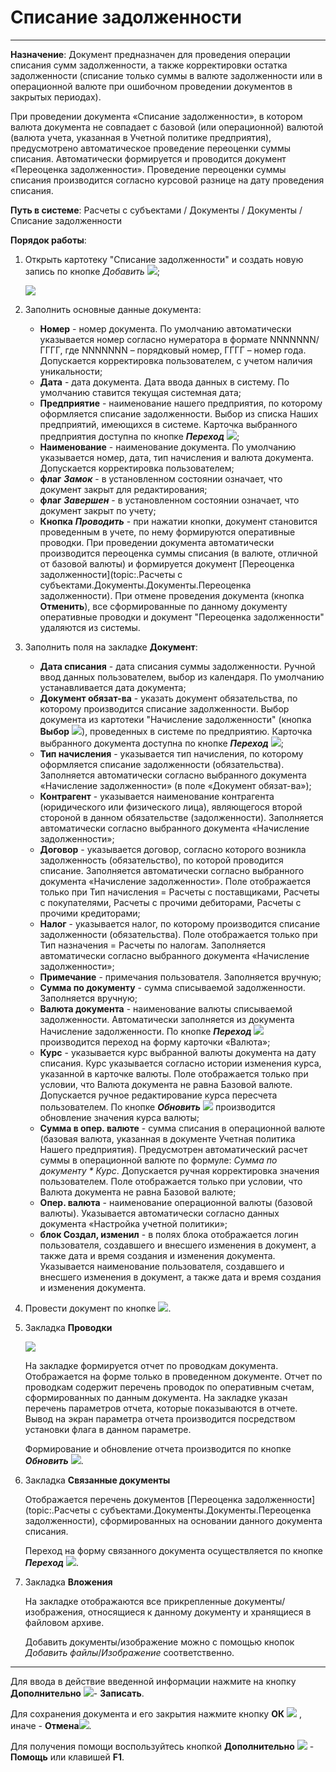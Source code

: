 ﻿#  Списание задолженности
___________________________________________________________________________________________________________________________

**Назначение**: Документ предназначен для проведения операции списания сумм задолженности, а также корректировки остатка задолженности
(списание только суммы в валюте задолженности или в операционной валюте при ошибочном проведении документов в закрытых периодах).

При проведении документа «Списание задолженности», в котором валюта документа не совпадает с базовой (или операционной) валютой (валюта учета, указанная в Учетной политике предприятия), предусмотрено автоматическое проведение
переоценки суммы списания. Автоматически формируется и проводится документ «Переоценка задолженности». Проведение переоценки суммы списания производится согласно курсовой разнице на дату проведения списания.

**Путь в системе**: Расчеты с субъектами / Документы / Документы / Списание задолженности

**Порядок работы**:

1. Открыть картотеку "Списание задолженности" и создать новую запись по кнопке *Добавить* ![](topic:Com.AddFiles.Btn_Add.png);

    ![](topic:.AddFiles.Screenshot_20256.jpg)

2. Заполнить основные данные документа:

    * **Номер** - номер документа. По умолчанию автоматически указывается номер согласно нумератора в формате NNNNNNN/ГГГГ, где NNNNNNN – порядковый номер, ГГГГ – номер года.
    Допускается корректировка пользователем, с учетом наличия уникальности;
    * **Дата** - дата документа. Дата ввода данных в систему. По умолчанию ставится текущая системная дата;
    * **Предприятие** - наименование нашего предприятия, по которому оформляется списание задолженности. Выбор из списка Наших предприятий, имеющихся в системе.
    Карточка выбранного предприятия доступна по кнопке ***Переход*** ![](topic:Com.AddFiles.Btn_go.png);
    * **Наименование** - наименование документа. По умолчанию указывается номер, дата, тип начисления и валюта документа. Допускается корректировка пользователем;
    * **флаг** ***Замок*** - в установленном состоянии означает, что документ закрыт для редактирования;
    * **флаг** ***Завершен*** - в установленном состоянии означает, что документ закрыт по учету;
    * **Кнопка** ***Проводить***  - при нажатии кнопки, документ становится проведенным в учете, по нему формируются оперативные проводки.
    При проведении документа автоматически производится переоценка суммы списания (в валюте, отличной от базовой валюты) и формируется документ [Переоценка задолженности](topic:.Расчеты с субъектами.Документы.Документы.Переоценка задолженности).
    При отмене проведения документа (кнопка **Отменить**), все сформированные по данному документу оперативные проводки и документ "Переоценка задолженности" удаляются из системы.

3. Заполнить поля на закладке **Документ**:

    * **Дата списания** - дата списания суммы задолженности. Ручной ввод данных пользователем, выбор из календаря. По умолчанию устанавливается дата документа;
    * **Документ обязат-ва** - указать документ обязательства, по которому производится списание задолженности. Выбор документа из картотеки "Начисление задолженности" (кнопка **Выбор** ![](topic:Com.AddFiles.Btn_select.png)), проведенных в системе по предприятию.
    Карточка выбранного документа доступна по кнопке ***Переход*** ![](topic:Com.AddFiles.Btn_go.png);
    * **Тип начисления** - указывается тип начисления, по которому оформляется списание задолженности (обязательства). Заполняется автоматически согласно выбранного документа «Начисление задолженности» (в поле «Документ обязат-ва»);
    * **Контрагент** - указывается наименование контрагента (юридического или физического лица), являющегося второй стороной в данном обязательстве (задолженности).
    Заполняется автоматически согласно выбранного документа «Начисление задолженности»;
    * **Договор** - указывается договор, согласно которого возникла задолженность (обязательство), по которой проводится списание. Заполняется автоматически согласно выбранного документа «Начисление задолженности».
    Поле отображается только при Тип начисления = Расчеты с поставщиками, Расчеты с покупателями, Расчеты с прочими дебиторами, Расчеты с прочими кредиторами;
    * **Налог** - указывается налог, по которому производится списание задолженности (обязательства). Поле отображается только при Тип назначения = Расчеты по налогам.
    Заполняется автоматически согласно выбранного документа «Начисление задолженности»;
    * **Примечание** - примечания пользователя. Заполняется вручную;
    * **Сумма по документу** - сумма списываемой задолженности. Заполняется вручную;
    * **Валюта документа** - наименование валюты списываемой задолженности. Автоматически заполняется из документа Начисление задолженности.
    По кнопке ***Переход*** ![](topic:Com.AddFiles.Btn_go.png) производится переход на форму карточки «Валюта»;
    * **Курс** - указывается курс выбранной валюты документа на дату списания. Курс указывается согласно истории изменения курса, указанной в карточке валюты.
    Поле отображается только при условии, что Валюта документа не равна Базовой валюте. Допускается ручное редактирование курса пересчета пользователем.
    По кнопке ***Обновить*** ![](topic:Com.AddFiles.Buttons.Btn_Refresh_mini.png) производится обновление значения курса валюты;
    * **Сумма в опер. валюте** - сумма списания в операционной валюте (базовая валюта, указанная в документе Учетная политика Нашего предприятия). Предусмотрен автоматический расчет суммы в операционной валюте по формуле: *Сумма по документу * Курс*.
    Допускается ручная корректировка значения пользователем. Поле отображается только при условии, что Валюта документа не равна Базовой валюте;
    * **Опер. валюта** - наименование операционной валюты (базовой валюты). Указывается автоматически согласно данных документа «Настройка учетной политики»;
    * **блок Создал, изменил** - в полях блока отображается логин пользователя, создавшего и внесшего изменения в документ, а также дата и время создания и изменения документа. Указывается наименование пользователя, создавшего и внесшего изменения в документ, а также дата и время создания и изменения документа.

4. Провести документ по кнопке ![](topic:Com.AddFiles.Buttons.Btn_Provodit.png).

5. Закладка **Проводки**

    ![](topic:.AddFiles.Screenshot_20257.jpg)

    На закладке формируется отчет по проводкам документа. Отображается на форме только в проведенном документе. Отчет по проводкам содержит перечень проводок по оперативным счетам,
    сформированных по данным документа. На закладке указан перечень параметров отчета, которые показываются в отчете. Вывод на экран параметра отчета производится посредством установки флага в данном параметре.

    Формирование и обновление отчета производится по кнопке ***Обновить*** ![](topic:Com.AddFiles.Buttons.Btn_Refresh_mini.png).

6. Закладка **Связанные документы**

    Отображается перечень документов [Переоценка задолженности](topic:.Расчеты с субъектами.Документы.Документы.Переоценка задолженности), сформированных на основании данного документа списания.

    Переход на форму связанного документа осуществляется по кнопке ***Переход*** ![](topic:Com.AddFiles.Buttons.Btn_togo2.png).

7. Закладка **Вложения**

    На закладке отображаются все прикрепленные документы/изображения, относящиеся к данному документу и хранящиеся в файловом архиве.

    Добавить документы/изображение можно с помощью кнопок *Добавить файлы*/*Изображение* соответственно.

______________________________________________________________________

Для ввода в действие введенной информации нажмите на кнопку **Дополнительно** ![](topic:Com.AddFiles.Buttons.Btn_OK.png)- **Записать**.

Для сохранения документа и его закрытия нажмите кнопку **ОК** ![](topic:Com.AddFiles.Buttons.Btn_Ok_grey.png) , иначе  -  **Отмена**![](topic:Com.AddFiles.Buttons.BtnCloseCancel.png).

Для получения помощи воспользуйтесь кнопкой **Дополнительно** ![](topic:Com.AddFiles.Buttons.Btn_OK.png) - **Помощь** или клавишей **F1**.



